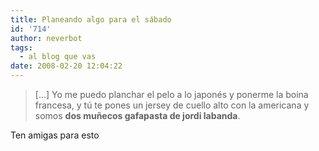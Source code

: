 ```yaml
---
title: Planeando algo para el sábado
id: '714'
author: neverbot
tags:
  - al blog que vas
date: 2008-02-20 12:04:22
---
```


> \[...\] Yo me puedo planchar el pelo a lo japonés y ponerme la boina francesa, y tú te pones un jersey de cuello alto con la americana y somos **dos muñecos gafapasta de jordi labanda**.

Ten amigas para esto